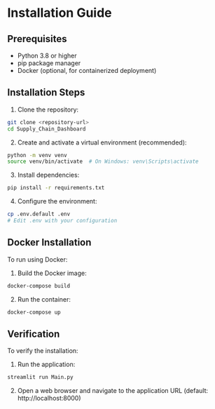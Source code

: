 # Installation Guide

## Prerequisites

- Python 3.8 or higher
- pip package manager
- Docker (optional, for containerized deployment)

## Installation Steps

1. Clone the repository:
```bash
git clone <repository-url>
cd Supply_Chain_Dashboard
```

2. Create and activate a virtual environment (recommended):
```bash
python -m venv venv
source venv/bin/activate  # On Windows: venv\Scripts\activate
```

3. Install dependencies:
```bash
pip install -r requirements.txt
```

4. Configure the environment:
```bash
cp .env.default .env
# Edit .env with your configuration
```

## Docker Installation

To run using Docker:

1. Build the Docker image:
```bash
docker-compose build
```

2. Run the container:
```bash
docker-compose up
```

## Verification

To verify the installation:

1. Run the application:
```bash
streamlit run Main.py
```

2. Open a web browser and navigate to the application URL (default: http://localhost:8000)
